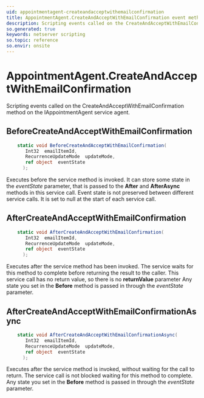 ```yaml
---
uid: appointmentagent-createandacceptwithemailconfirmation
title: AppointmentAgent.CreateAndAcceptWithEmailConfirmation event method
description: Scripting events called on the CreateAndAcceptWithEmailConfirmation method on the AppointmentAgent service agent.
so.generated: true
keywords: netserver scripting
so.topic: reference
so.envir: onsite
---
```

# AppointmentAgent.CreateAndAcceptWithEmailConfirmation

Scripting events called on the <see cref='M:IAppointmentAgent.CreateAndAcceptWithEmailConfirmation'>CreateAndAcceptWithEmailConfirmation</see> method on the <see cref='IAppointmentAgent'>IAppointmentAgent</see>  service agent.

## BeforeCreateAndAcceptWithEmailConfirmation
```cs
    static void BeforeCreateAndAcceptWithEmailConfirmation(
       Int32  emailItemId,
       RecurrenceUpdateMode  updateMode,
       ref object  eventState
      );
```
Executes before the service method is invoked.
It can store some state in the *eventState* parameter, that is passed to the **After** and **AfterAsync** methods in this service call.
Event state is not preserved between different service calls. It is set to null at the start of each service call.
## AfterCreateAndAcceptWithEmailConfirmation
```cs
    static void AfterCreateAndAcceptWithEmailConfirmation(
       Int32  emailItemId,
       RecurrenceUpdateMode  updateMode,
       ref object  eventState
      );
```
Executes after the service method has been invoked. The service waits for this method to complete before returning the result to the caller.
This service call has no return value, so there is no **returnValue** parameter
Any state you set in the **Before** method is passed in through the *eventState* parameter.
## AfterCreateAndAcceptWithEmailConfirmationAsync
```cs
    static void AfterCreateAndAcceptWithEmailConfirmationAsync(
       Int32  emailItemId,
       RecurrenceUpdateMode  updateMode,
       ref object  eventState
      );
```
Executes after the service method is invoked, without waiting for the call to return.
The service call is not blocked waiting for this method to complete.
Any state you set in the **Before** method is passed in through the *eventState* parameter.

